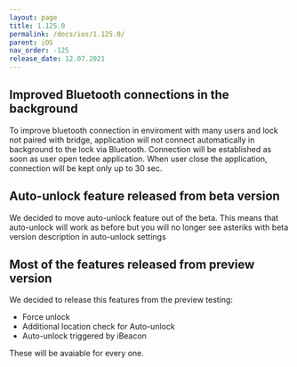 ```yaml
---
layout: page
title: 1.125.0
permalink: /docs/ios/1.125.0/
parent: iOS
nav_order: -125
release_date: 12.07.2021
---
```


## Improved Bluetooth connections in the background
To improve bluetooth connection in enviroment with many users and lock not paired with bridge, application will not connect automatically in background to the lock via Bluetooth. Connection will be established as soon as user open tedee application. When user close the application, connection will be kept only up to 30 sec.

## Auto-unlock feature released from beta version
We decided to move auto-unlock feature out of the beta. This means that auto-unlock will work as before but you will no longer see asteriks with beta version description in auto-unlock settings

## Most of the features released from preview version
We decided to release this features from the preview testing:
- Force unlock
- Additional location check for Auto-unlock
- Auto-unlock triggered by iBeacon

These will be avaiable for every one.